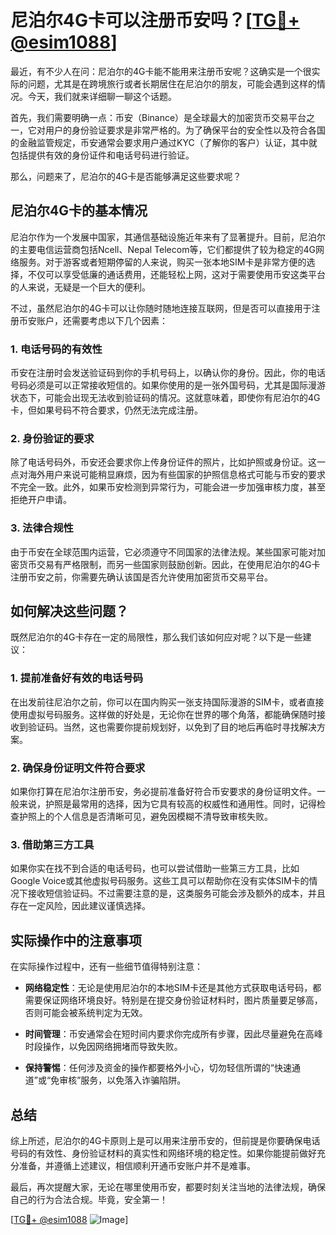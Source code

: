# 尼泊尔4G卡可以注册币安吗？[[TG💪+ @esim1088](https://t.me/s/esim1088)]

最近，有不少人在问：尼泊尔的4G卡能不能用来注册币安呢？这确实是一个很实际的问题，尤其是在跨境旅行或者长期居住在尼泊尔的朋友，可能会遇到这样的情况。今天，我们就来详细聊一聊这个话题。

首先，我们需要明确一点：币安（Binance）是全球最大的加密货币交易平台之一，它对用户的身份验证要求是非常严格的。为了确保平台的安全性以及符合各国的金融监管规定，币安通常会要求用户通过KYC（了解你的客户）认证，其中就包括提供有效的身份证件和电话号码进行验证。

那么，问题来了，尼泊尔的4G卡是否能够满足这些要求呢？

## 尼泊尔4G卡的基本情况

尼泊尔作为一个发展中国家，其通信基础设施近年来有了显著提升。目前，尼泊尔的主要电信运营商包括Ncell、Nepal Telecom等，它们都提供了较为稳定的4G网络服务。对于游客或者短期停留的人来说，购买一张本地SIM卡是非常方便的选择，不仅可以享受低廉的通话费用，还能轻松上网，这对于需要使用币安这类平台的人来说，无疑是一个巨大的便利。

不过，虽然尼泊尔的4G卡可以让你随时随地连接互联网，但是否可以直接用于注册币安账户，还需要考虑以下几个因素：

### 1. 电话号码的有效性

币安在注册时会发送验证码到你的手机号码上，以确认你的身份。因此，你的电话号码必须是可以正常接收短信的。如果你使用的是一张外国号码，尤其是国际漫游状态下，可能会出现无法收到验证码的情况。这就意味着，即使你有尼泊尔的4G卡，但如果号码不符合要求，仍然无法完成注册。

### 2. 身份验证的要求

除了电话号码外，币安还会要求你上传身份证件的照片，比如护照或身份证。这一点对海外用户来说可能稍显麻烦，因为有些国家的护照信息格式可能与币安的要求不完全一致。此外，如果币安检测到异常行为，可能会进一步加强审核力度，甚至拒绝开户申请。

### 3. 法律合规性

由于币安在全球范围内运营，它必须遵守不同国家的法律法规。某些国家可能对加密货币交易有严格限制，而另一些国家则鼓励创新。因此，在使用尼泊尔的4G卡注册币安之前，你需要先确认该国是否允许使用加密货币交易平台。

## 如何解决这些问题？

既然尼泊尔的4G卡存在一定的局限性，那么我们该如何应对呢？以下是一些建议：

### 1. 提前准备好有效的电话号码

在出发前往尼泊尔之前，你可以在国内购买一张支持国际漫游的SIM卡，或者直接使用虚拟号码服务。这样做的好处是，无论你在世界的哪个角落，都能确保随时接收到验证码。当然，这也需要你提前规划好，以免到了目的地后再临时寻找解决方案。

### 2. 确保身份证明文件符合要求

如果你打算在尼泊尔注册币安，务必提前准备好符合币安要求的身份证明文件。一般来说，护照是最常用的选择，因为它具有较高的权威性和通用性。同时，记得检查护照上的个人信息是否清晰可见，避免因模糊不清导致审核失败。

### 3. 借助第三方工具

如果你实在找不到合适的电话号码，也可以尝试借助一些第三方工具，比如Google Voice或其他虚拟号码服务。这些工具可以帮助你在没有实体SIM卡的情况下接收短信验证码。不过需要注意的是，这类服务可能会涉及额外的成本，并且存在一定风险，因此建议谨慎选择。

## 实际操作中的注意事项

在实际操作过程中，还有一些细节值得特别注意：

- **网络稳定性**：无论是使用尼泊尔的本地SIM卡还是其他方式获取电话号码，都需要保证网络环境良好。特别是在提交身份验证材料时，图片质量要足够高，否则可能会被系统判定为无效。
  
- **时间管理**：币安通常会在短时间内要求你完成所有步骤，因此尽量避免在高峰时段操作，以免因网络拥堵而导致失败。

- **保持警惕**：任何涉及资金的操作都要格外小心，切勿轻信所谓的“快速通道”或“免审核”服务，以免落入诈骗陷阱。

## 总结

综上所述，尼泊尔的4G卡原则上是可以用来注册币安的，但前提是你要确保电话号码的有效性、身份验证材料的真实性和网络环境的稳定性。如果你能提前做好充分准备，并遵循上述建议，相信顺利开通币安账户并不是难事。

最后，再次提醒大家，无论在哪里使用币安，都要时刻关注当地的法律法规，确保自己的行为合法合规。毕竟，安全第一！

[[TG💪+ @esim1088](https://t.me/s/esim1088) ![Image](https://i.postimg.cc/4NQfJmqS/Snipaste-2025-05-13-00-14-12.png)]